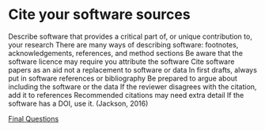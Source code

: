 # Cite your software sources

Describe software that provides a critical part of, or unique contribution to, your research
There are many ways of describing software: footnotes, acknowledgements, references, and method sections
Be aware that the software licence may require you attribute the software
Cite software papers as an aid not a replacement to software or data
In first drafts, always put in software references or bibliography
Be prepared to argue about including the software or the data
If the reviewer disagrees with the citation, add it to references
Recommended citations may need extra detail
If the software has a DOI, use it. 
(Jackson, 2016)

[Final Questions](eps/final.md)

